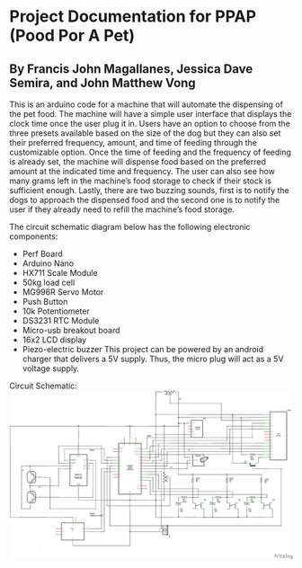 # Project Documentation for PPAP (Pood Por A Pet)

## By Francis John Magallanes, Jessica Dave Semira, and John Matthew Vong


This is an arduino code for a machine that will automate the dispensing of the pet food.
The machine will have a simple user interface that displays the clock time once the user plug it in. 
Users have an option to choose from the three presets available based on the size of the dog but they 
can also set their preferred frequency, amount, and time of feeding through the customizable option. 
Once the time of feeding and the frequency of feeding is already set, the machine will dispense food 
based on the preferred amount at the indicated time and frequency. The user can also see how many grams
left in the machine’s food storage to check if their stock is sufficient enough. Lastly, there are two 
buzzing sounds, first is to notify the dogs to approach the dispensed food and the second one is to notify
the user if they already need to refill the machine’s food storage. 


The circuit schematic diagram below has the following electronic components:
- Perf Board
- Arduino Nano
- HX711 Scale Module
- 50kg load cell
- MG996R Servo Motor
- Push Button 
- 10k Potentiometer
- DS3231 RTC Module
- Micro-usb breakout board
- 16x2 LCD display
- Piezo-electric buzzer
This project can be powered by an android charger that delivers a 5V supply.
Thus, the micro plug will act as a 5V voltage supply.  

Circuit Schematic:
  ![Circuit Schematic used for the Code](circuit_schematic_schem_v3.png)

